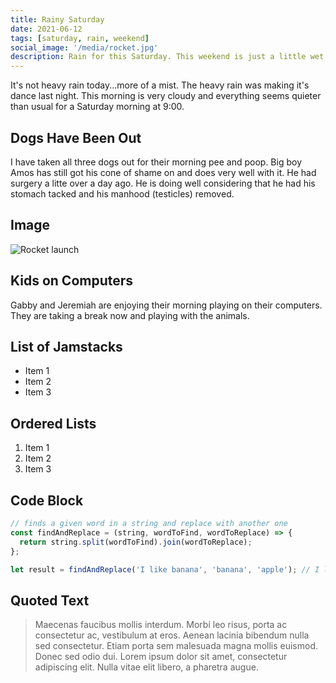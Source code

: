 ```yaml
---
title: Rainy Saturday
date: 2021-06-12
tags: [saturday, rain, weekend]
social_image: '/media/rocket.jpg'
description: Rain for this Saturday. This weekend is just a little wet.
---
```


It's not heavy rain today...more of a mist. The heavy rain was making it's dance last night. This morning is very cloudy and everything seems quieter than usual for a Saturday morning at 9:00.

## Dogs Have Been Out

I have taken all three dogs out for their morning pee and poop. Big boy Amos has still got his cone of shame on and does very well with it. He had surgery a litte over a day ago. He is doing well considering that he had his stomach tacked and his manhood (testicles) removed. 

## Image

![Rocket launch](/media/rocket.jpg)

## Kids on Computers

Gabby and Jeremiah are enjoying their morning playing on their computers. They are taking a break now and playing with the animals.


## List of Jamstacks

- Item 1
- Item 2
- Item 3

## Ordered Lists

1. Item 1
2. Item 2
3. Item 3

## Code Block

```javascript
// finds a given word in a string and replace with another one
const findAndReplace = (string, wordToFind, wordToReplace) => {
  return string.split(wordToFind).join(wordToReplace);
};

let result = findAndReplace('I like banana', 'banana', 'apple'); // I like apple
```

## Quoted Text

> Maecenas faucibus mollis interdum. Morbi leo risus, porta ac consectetur ac, vestibulum at eros. Aenean lacinia bibendum nulla sed consectetur. Etiam porta sem malesuada magna mollis euismod. Donec sed odio dui. Lorem ipsum dolor sit amet, consectetur adipiscing elit. Nulla vitae elit libero, a pharetra augue.
